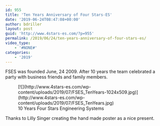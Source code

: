 ```yaml
---
id: 955
title: 'Ten Years Anniversary of Four Stars-ES'
date: '2019-06-24T08:47:08+00:00'
author: bdriller
layout: post
guid: 'http://www.4stars-es.com/?p=955'
permalink: /2019/06/24/ten-years-anniversary-of-four-stars-es/
video_type:
    - '#NONE#'
categories:
    - '2019'
---
```


FSES was founded June, 24 2009. After 10 years the team celebrated a party with business friends and family members.

 <figure class="wp-block-image">[![](http://www.4stars-es.com/wp-content/uploads/2019/07/FSES_TenYears-1024x509.jpg)](http://www.4stars-es.com/wp-content/uploads/2019/07/FSES_TenYears.jpg) <figcaption>10 Years Four Stars Engineering Systems</figcaption> </figure>Thanks to Lilly Singer creating the hand made poster as a nice present.
